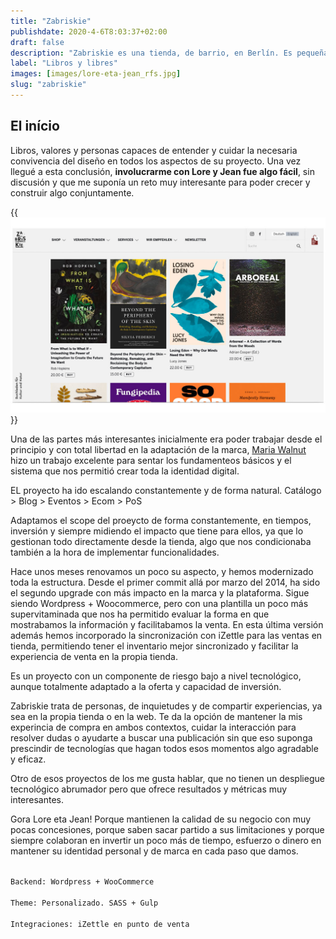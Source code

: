 ```yaml
---
title: "Zabriskie"
publishdate: 2020-4-6T8:03:37+02:00
draft: false
description: "Zabriskie es una tienda, de barrio, en Berlín. Es pequeña, acogedora y con una oferta basada en obras relacionadas con la naturaleza, la música y la contracultura, entre otros."
label: "Libros y libres"
images: [images/lore-eta-jean_rfs.jpg]
slug: "zabriskie"
---
```


## El início
Libros, valores y personas capaces de entender y cuidar la necesaria convivencia del diseño en todos los aspectos de su proyecto. Una vez llegué a esta conclusión, **involucrarme con Lore y Jean fue algo fácil**, sin discusión y que me suponía un reto muy interesante para poder crecer y construir algo conjuntamente.

{{<img src="images/web-home-zabriskie_rfs.jpg" alt="" >}}

Una de las partes más interesantes inicialmente era poder trabajar desde el principio y con total libertad en la adaptación de la marca, [Maria Walnut](https://www.studiomariawalnut.com/) hizo un trabajo excelente para sentar los fundamenteos básicos y el sistema que nos permitió crear toda la identidad digital.

EL proyecto ha ido escalando constantemente y de forma natural.
Catálogo > Blog > Eventos > Ecom > PoS 

Adaptamos el scope del proeycto de forma constantemente, en tiempos, inversión y siempre midiendo el impacto que tiene para ellos, ya que lo gestionan todo directamente desde la tienda, algo que nos condicionaba también a la hora de implementar funcionalidades.

Hace unos meses renovamos un poco su aspecto, y hemos modernizado toda la estructura. Desde el primer commit allá por marzo del 2014, ha sido el segundo upgrade con más impacto en la marca y la plataforma. Sigue siendo Wordpress + Woocommerce, pero con una plantilla un poco más supervitaminada que nos ha permitido evaluar la forma en que mostrabamos la información y facilitabamos la venta. En esta última versión además hemos incorporado la sincronización con iZettle para las ventas en tienda, permitiendo tener el inventario mejor sincronizado y facilitar la experiencia de venta en la propia tienda.

Es un proyecto con un componente de riesgo bajo a nivel tecnológico, aunque totalmente adaptado a la oferta y capacidad de inversión.

Zabriskie trata de personas, de inquietudes y de compartir experiencias, ya sea en la propia tienda o en la web. Te da la opción de mantener la mis experincia de compra en ambos contextos, cuidar la interacción para resolver dudas o ayudarte a buscar una publicación sin que eso suponga prescindir de tecnologías que hagan todos esos momentos algo agradable y eficaz.

Otro de esos proyectos de los me gusta hablar, que no tienen un despliegue tecnológico abrumador pero que ofrece resultados y métricas muy interesantes.

Gora Lore eta Jean! Porque mantienen la calidad de su negocio con muy pocas concesiones, porque saben sacar partido a sus limitaciones y porque siempre colaboran en invertir un poco más de tiempo, esfuerzo o dinero en mantener su identidad personal y de marca en cada paso que damos.

<code>
Backend: Wordpress + WooCommerce<br>
Theme: Personalizado. SASS + Gulp<br>
Integraciones: iZettle en punto de venta 
</code>